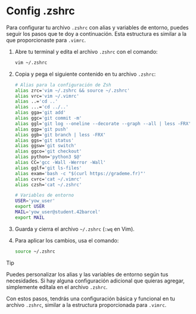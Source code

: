 # Config .zshrc

Para configurar tu archivo `.zshrc` con alias y variables de entorno, puedes seguir los pasos que te doy a continuación. Esta estructura es similar a la que proporcionaste para `.vimrc`.

1. Abre tu terminal y edita el archivo `.zshrc` con el comando:

    ```bash
    vim ~/.zshrc
    ```

2. Copia y pega el siguiente contenido en tu archivo `.zshrc`:

    ```zsh
    # Alias para la configuración de Zsh
    alias zrc='vim ~/.zshrc && source ~/.zshrc'
    alias vrc='vim ~/.vimrc'
    alias ..='cd ..'
    alias ...='cd ../..'
    alias gga='git add'
    alias ggc='git commit -m'
    alias ggl='git log --oneline --decorate --graph --all | less -FRX'
    alias ggp='git push'
    alias ggb='git branch | less -FRX'
    alias ggs='git status'
    alias ggsw='git switch'
    alias ggco='git checkout'
    alias python='python3 $@'
    alias CC='gcc -Wall -Werror -Wall'
    alias gglf='git ls-files'
    alias exam='bash -c "$(curl https://grademe.fr)"'
    alias cvrc='cat ~/.vimrc'
    alias czsh='cat ~/.zshrc'
    
    # Variables de entorno
    USER='yow_user'
    export USER
    MAIL='yow_user@student.42barcel'
    export MAIL
    ```

3. Guarda y cierra el archivo `~/.zshrc` (`:wq` en Vim).

4. Para aplicar los cambios, usa el comando:

    ```bash
    source ~/.zshrc
    ```

> [!TIP]
> Puedes personalizar los alias y las variables de entorno según tus necesidades. Si hay alguna configuración adicional que quieras agregar, simplemente edítala en el archivo `.zshrc`.

Con estos pasos, tendrás una configuración básica y funcional en tu archivo `.zshrc`, similar a la estructura proporcionada para `.vimrc`.
